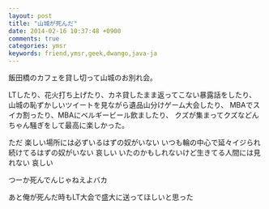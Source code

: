 ```yaml
---
layout: post
title: "山城が死んだ"
date: 2014-02-16 10:37:48 +0900
comments: true
categories: ymsr
keywords: friend,ymsr,geek,dwango,java-ja
---
```


飯田橋のカフェを貸し切って山城のお別れ会。

LTしたり、花火打ち上げたり、カネ貸したまま返ってこない暴露話をしたり、
山城の恥ずかしいツイートを見ながら遺品山分けゲーム大会したり、
MBAでスイカ割ったり、MBAにベルギービール飲ましたり、
クズが集まってクズなどんちゃん騒ぎをして最高に楽しかった。

ただ
楽しい場所には必ずいるはずの奴がいない
いつも輪の中心で延々イジられ続けてるはずの奴がいない
哀しい
いたのかもしれないけど生きてる人間には見れない
哀しい

つーか死んでんじゃねえよバカ



あと俺が死んだ時もLT大会で盛大に送ってほしいと思った
